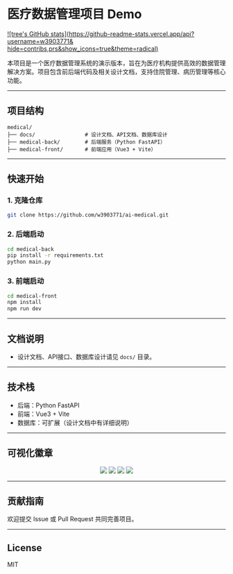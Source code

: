 # 医疗数据管理项目 Demo

[![tree's GitHub stats](https://github-readme-stats.vercel.app/api?username=w3903771&
hide=contribs,prs&show_icons=true&theme=radical)](https://github.com/anuraghazra/github-readme-stats)

本项目是一个医疗数据管理系统的演示版本，旨在为医疗机构提供高效的数据管理解决方案。项目包含前后端代码及相关设计文档，支持住院管理、病历管理等核心功能。

---

## 项目结构

```
medical/
├── docs/                # 设计文档、API文档、数据库设计
├── medical-back/        # 后端服务（Python FastAPI）
├── medical-front/       # 前端应用（Vue3 + Vite）
```

---

## 快速开始

### 1. 克隆仓库
```bash
git clone https://github.com/w3903771/ai-medical.git
```

### 2. 后端启动
```bash
cd medical-back
pip install -r requirements.txt
python main.py
```

### 3. 前端启动
```bash
cd medical-front
npm install
npm run dev
```

---

## 文档说明
- 设计文档、API接口、数据库设计请见 `docs/` 目录。

---

## 技术栈
- 后端：Python FastAPI
- 前端：Vue3 + Vite
- 数据库：可扩展（设计文档中有详细说明）

---

## 可视化徽章
<p align="center">
  <img src="https://img.shields.io/github/stars/w3903771/ai-medical?style=for-the-badge" />
  <img src="https://img.shields.io/github/forks/w3903771/ai-medical?style=for-the-badge" />
  <img src="https://img.shields.io/github/issues/w3903771/ai-medical?style=for-the-badge" />
  <img src="https://img.shields.io/github/license/w3903771/ai-medical?style=for-the-badge" />
</p>

---

## 贡献指南
欢迎提交 Issue 或 Pull Request 共同完善项目。

---

## License
MIT